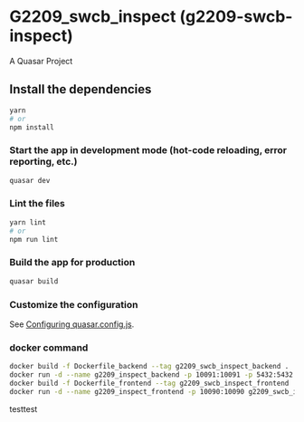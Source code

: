 # G2209_swcb_inspect (g2209-swcb-inspect)

A Quasar Project

## Install the dependencies
```bash
yarn
# or
npm install
```

### Start the app in development mode (hot-code reloading, error reporting, etc.)
```bash
quasar dev
```


### Lint the files
```bash
yarn lint
# or
npm run lint
```



### Build the app for production
```bash
quasar build
```

### Customize the configuration
See [Configuring quasar.config.js](https://v2.quasar.dev/quasar-cli-vite/quasar-config-js).

### docker command
```bash
docker build -f Dockerfile_backend --tag g2209_swcb_inspect_backend .
docker run -d --name g2209_inspect_backend -p 10091:10091 -p 5432:5432 --env-file ./.env_backend g2209_swcb_inspect_backend
docker build -f Dockerfile_frontend --tag g2209_swcb_inspect_frontend .
docker run -d --name g2209_inspect_frontend -p 10090:10090 g2209_swcb_inspect_frontend
```
testtest
